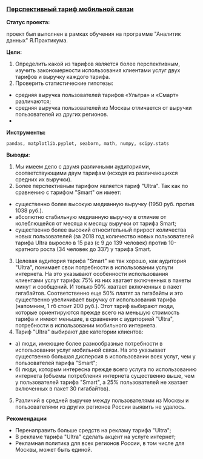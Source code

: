 ### <a href="https://github.com/OJhonny/Data-Analyst-Yandex.Practicum-/blob/main/Promising_mobile_communication_tariff/%D0%9F%D0%B5%D1%80%D1%81%D0%BF%D0%B5%D0%BA%D1%82%D0%B8%D0%B2%D0%BD%D1%8B%D0%B9%20%D1%82%D0%B0%D1%80%D0%B8%D1%84%20%D0%BC%D0%BE%D0%B1%D0%B8%D0%BB%D1%8C%D0%BD%D0%BE%D0%B9%20%D1%81%D0%B2%D1%8F%D0%B7%D0%B8.ipynb" target="blank">Перспективный тариф мобильной связи</a>


**Статус проекта:**

проект был выполнен в рамках обучения на программе "Аналитик данных" Я.Практикума.

**Цели:**  

1. Определить какой из тарифов является более перспективным, изучить закономерности использования клиентами услуг двух тарифов и выручку каждого тарифа. 
2. Проверить статистические гипотезы:  
- средняя выручка пользователей тарифов «Ультра» и «Смарт» различаются;  
- средняя выручка пользователей из Москвы отличается от выручки пользователей из других регионов.  
- 
**Инструменты:**

`pandas, matplotlib.pyplot, seaborn, math, numpy, scipy.stats`

**Выводы:**

1. Мы имеем дело с двумя различными аудиториями, соответствующими двум тарифам (исходя из различающихся средних их выручки). 
2. Более перспективным тарифом является тариф "Ultra". Так как по сравнению с тарифом "Smart" он имеет:
- существенно более высокую медианную выручку (1950 руб. против 1038 руб.).
- абсолютно стабильную медианную выручку в отличие от колеблющейся от месяца к месяцу выручки от тарифа Smart;    
- существенно более высокий относительный прирост количества новых пользователей (за 2018 год количество новых пользователей тарифа Ultra выросло в 15 раз (с 9 до 139 человек) против 10-кратного роста (34 человек до 337) у тарифа Smart.  
3. Целевая аудитория тарифа "Smart" не так хорошо, как аудитория "Ultra", понимает свои потребности в использовании услуги интернета. На это указывают особенности использования клиентами услуг тарифа: 75% из них хватает включенных в пакеты минут и сообщений. И только 50% хватает включенных в пакет гигабайтов. Соответственно еще 50% платят за гигабайты и это существенно увеличивает выручку от использования тарифа (напомним, 1 гб стоит 200 руб.). Этот тариф выбирают люди, которые ориентируются прежде всего на меньшую стоимость тарифа и имеют меньшие, в сравнении с аудиторией "Ultra", потребности в использовании мобильного интернета.  
4. Тариф "Ultra" выбирают две категории клиентов:  
- а) люди, имеющие более разнообразные потребности в использовании услуг мобильной связи. На это указывает существенно большая дисперсия в использовании всех услуг, чем у пользователей тарифа "Smart";  
- б) люди, которым интересна прежде всего услуга по использованию интернета (объемы потребления интернета существенно выше, чем у пользователей тарифа "Smart", а 25% пользователей не хватает включенных в пакет 30 гигабайтов).  
5. Различий в средней выручке между пользователями из Москвы и пользователями из других регионов России выявить не удалось. 
  
**Рекомендации**

- Перенаправить больше средств на рекламу тарифа "Ultra";
- В рекламе тарифа "Ultra" сделать акцент на услуге интернет;  
- Рекламная политика для всех регионов России, в том числе для Москвы, может быть единой.

